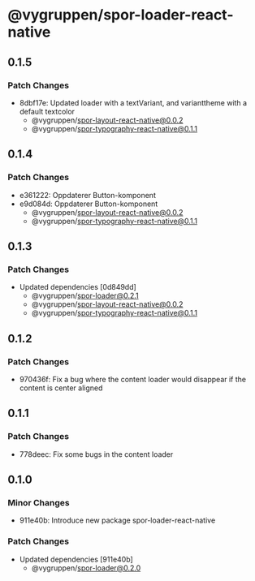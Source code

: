 # @vygruppen/spor-loader-react-native

## 0.1.5

### Patch Changes

- 8dbf17e: Updated loader with a textVariant, and varianttheme with a default textcolor
  - @vygruppen/spor-layout-react-native@0.0.2
  - @vygruppen/spor-typography-react-native@0.1.1

## 0.1.4

### Patch Changes

- e361222: Oppdaterer Button-komponent
- e9d084d: Oppdaterer Button-komponent
  - @vygruppen/spor-layout-react-native@0.0.2
  - @vygruppen/spor-typography-react-native@0.1.1

## 0.1.3

### Patch Changes

- Updated dependencies [0d849dd]
  - @vygruppen/spor-loader@0.2.1
  - @vygruppen/spor-layout-react-native@0.0.2
  - @vygruppen/spor-typography-react-native@0.1.1

## 0.1.2

### Patch Changes

- 970436f: Fix a bug where the content loader would disappear if the content is center aligned

## 0.1.1

### Patch Changes

- 778deec: Fix some bugs in the content loader

## 0.1.0

### Minor Changes

- 911e40b: Introduce new package spor-loader-react-native

### Patch Changes

- Updated dependencies [911e40b]
  - @vygruppen/spor-loader@0.2.0
